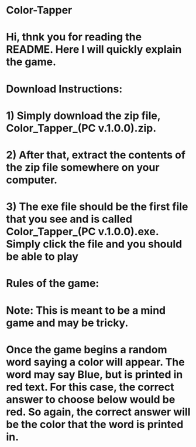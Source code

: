 # Color-Tapper
# Hi, thnk you for reading the README. Here I will quickly explain the game.

# Download Instructions:
# 1) Simply download the zip file, Color_Tapper_(PC v.1.0.0).zip. 
# 2) After that, extract the contents of the zip file somewhere on your computer. 
# 3) The exe file should be the first file that you see and is called Color_Tapper_(PC v.1.0.0).exe. Simply click the file and you should be able to play

# Rules of the game:
# Note: This is meant to be a mind game and may be tricky. 
# Once the game begins a random word saying a color will appear. The word may say Blue, but is printed in red text. For this case, the correct answer to choose below would be red. So again, the correct answer will be the color that the word is printed in.
